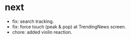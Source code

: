 # next
- fix: search tracking.
- fix: force touch (peak & pop) at TrendingNews screen.
- chore: added violin reaction.
